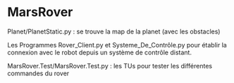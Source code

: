 # MarsRover

Planet/PlanetStatic.py : se trouve la map de la planet (avec les obstacles)

Les Programmes Rover_Client.py et Systeme_De_Contrôle.py pour établir la connexion avec le robot depuis un système de contrôle distant.

MarsRover.Test/MarsRover.Test.py : les TUs pour tester les différentes commandes du rover
